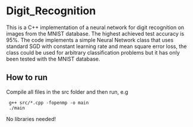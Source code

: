 # Digit_Recognition

This is a C++ implementation of a neural network for digit recognition on images from the MNIST database. The highest achieved test accuracy is 95%.
The code implements a simple Neural Network class that uses standard SGD with constant learning rate and mean square error loss, the class could be used for arbitrary classification problems but it has only been tested with the MNIST database.

## How to run
Compile all files in the src folder and then run, e.g
```
 g++ src/*.cpp -fopenmp -o main
 ./main
```
No libraries needed!
